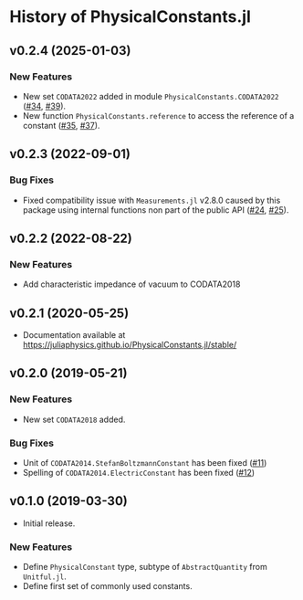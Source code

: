 # History of PhysicalConstants.jl

## v0.2.4 (2025-01-03)

### New Features

* New set `CODATA2022` added in module `PhysicalConstants.CODATA2022`
  ([#34](https://github.com/JuliaPhysics/PhysicalConstants.jl/issues/34),
  [#39](https://github.com/JuliaPhysics/PhysicalConstants.jl/pull/39)).
* New function `PhysicalConstants.reference` to access the reference of a
  constant
  ([#35](https://github.com/JuliaPhysics/PhysicalConstants.jl/issues/35),
  [#37](https://github.com/JuliaPhysics/PhysicalConstants.jl/pull/37)).

## v0.2.3 (2022-09-01)

### Bug Fixes

* Fixed compatibility issue with `Measurements.jl` v2.8.0 caused by this package
  using internal functions non part of the public API
  ([#24](https://github.com/JuliaPhysics/PhysicalConstants.jl/issues/24),
  [#25](https://github.com/JuliaPhysics/PhysicalConstants.jl/pull/25)).

## v0.2.2 (2022-08-22)

### New Features

* Add characteristic impedance of vacuum to CODATA2018

## v0.2.1 (2020-05-25)

* Documentation available at
  https://juliaphysics.github.io/PhysicalConstants.jl/stable/

## v0.2.0 (2019-05-21)

### New Features

* New set `CODATA2018` added.

### Bug Fixes

* Unit of `CODATA2014.StefanBoltzmannConstant` has been fixed
  ([#11](https://github.com/JuliaPhysics/PhysicalConstants.jl/pull/11))
* Spelling of `CODATA2014.ElectricConstant` has been fixed
  ([#12](https://github.com/JuliaPhysics/PhysicalConstants.jl/pull/12))

## v0.1.0 (2019-03-30)

* Initial release.

### New Features

* Define `PhysicalConstant` type, subtype of `AbstractQuantity` from
  `Unitful.jl`.
* Define first set of commonly used constants.
